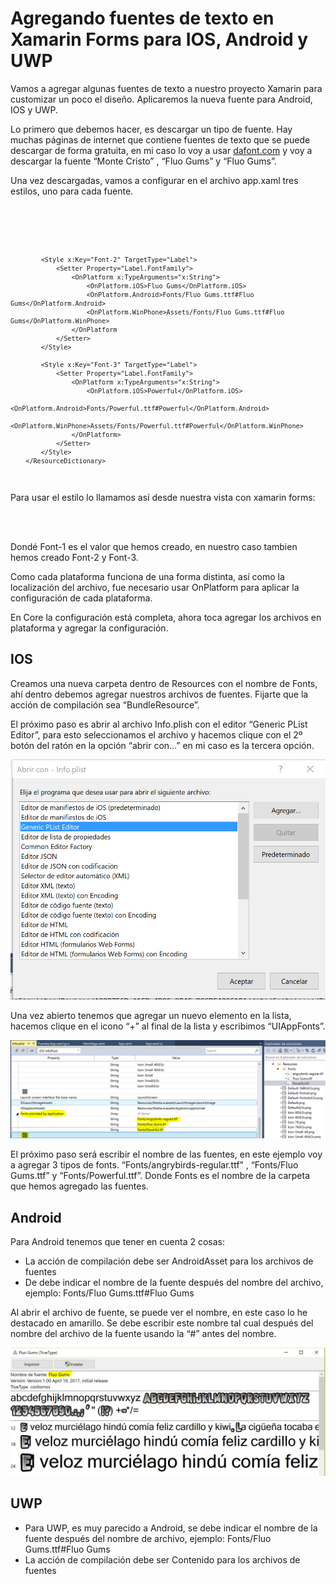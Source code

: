 <h1> Agregando fuentes de texto en Xamarin Forms para IOS, Android y UWP </h1>

<p>Vamos a agregar algunas fuentes de texto a nuestro proyecto Xamarin para customizar un poco el diseño.  Aplicaremos la nueva fuente para Android, IOS y UWP.
</p>

<p>Lo primero que debemos hacer, es descargar un tipo de fuente. Hay muchas páginas de internet que contiene fuentes de texto que se puede descargar de forma gratuita, en mi caso lo voy a usar <a href="https://www.dafont.com/es/"> dafont.com</a> y voy a descargar la fuente “Monte Cristo” , “Fluo Gums” y “Fluo Gums”.
</p>

<p>Una vez descargadas, vamos a configurar en el archivo app.xaml tres estilos, uno para cada fuente.
</p>


<code>
        <ResourceDictionary>
            <Style x:Key="Font-1" TargetType="Label">
                <Setter Property="Label.FontFamily">
                    <OnPlatform x:TypeArguments="x:String">
                        <OnPlatform.iOS>angrybirds-regular</OnPlatform.iOS>
                        <OnPlatform.Android>Fonts/angrybirds-regular.ttf#Angrybirds</OnPlatform.Android>
                        <OnPlatform.WinPhone>Assets/Fonts/angrybirds-regular.ttf#Angrybirds</OnPlatform.WinPhone>
                    </OnPlatform>
                </Setter>
            </Style>

            <Style x:Key="Font-2" TargetType="Label">
                <Setter Property="Label.FontFamily">
                    <OnPlatform x:TypeArguments="x:String">
                        <OnPlatform.iOS>Fluo Gums</OnPlatform.iOS>
                        <OnPlatform.Android>Fonts/Fluo Gums.ttf#Fluo Gums</OnPlatform.Android>
                        <OnPlatform.WinPhone>Assets/Fonts/Fluo Gums.ttf#Fluo Gums</OnPlatform.WinPhone>
                    </OnPlatform
                </Setter>
            </Style>

            <Style x:Key="Font-3" TargetType="Label">
                <Setter Property="Label.FontFamily">
                    <OnPlatform x:TypeArguments="x:String">
                        <OnPlatform.iOS>Powerful</OnPlatform.iOS>
                        <OnPlatform.Android>Fonts/Powerful.ttf#Powerful</OnPlatform.Android>
                        <OnPlatform.WinPhone>Assets/Fonts/Powerful.ttf#Powerful</OnPlatform.WinPhone>
                    </OnPlatform>
                </Setter>
            </Style>
        </ResourceDictionary>
</code>


<p>Para usar el estilo lo llamamos así desde nuestra vista con xamarin forms: </p>

<p>
<code>
 <Label Text="Welcome to Xamarin.Forms!" Style="{StaticResource Font-1}" />
</code>
</p>
<p>Dondé Font-1 es el valor que hemos creado, en nuestro caso tambien hemos creado Font-2 y Font-3.</p>

<p>Como cada plataforma funciona de una forma distinta, así como la localización del archivo, fue necesario usar OnPlatform para aplicar la configuración de cada plataforma.</p>


<p>En Core la configuración está completa, ahora toca agregar los archivos en plataforma y agregar la configuración. </p>

<h2>IOS</h2>
<p>Creamos una nueva carpeta dentro de Resources con el nombre de Fonts, ahí dentro debemos agregar nuestros archivos de fuentes.  Fijarte que la acción de compilación sea “BundleResource”.
</p>

<p>El próximo paso es abrir al archivo Info.plish con el editor “Generic PList Editor”, para esto seleccionamos el archivo y hacemos clique con el 2º botón del ratón en la opción “abrir con…” en mi caso es la tercera opción.
</p>

<img src="img/editor_PList.PNG" />

<p>Una vez abierto tenemos que agregar un nuevo elemento en la lista, hacemos clique en el icono “+” al final de la lista y escribimos “UIAppFonts”.</p>

<img src="img/fonts_ios.PNG"/>

<p>El próximo paso será escribir el nombre de las fuentes, en este ejemplo voy a agregar 3 tipos de fonts. “Fonts/angrybirds-regular.ttf” , “Fonts/Fluo Gums.ttf”  y “Fonts/Powerful.ttf”. Donde Fonts es el nombre de la carpeta que hemos agregado las fuentes.
</p>


<h2>Android</h2>

<p>Para Android tenemos que tener en cuenta 2 cosas:</p>
<ul>
<li>La acción de compilación debe ser AndroidAsset para los archivos de fuentes
</li>
<li>De debe indicar el nombre de la fuente después del nombre del archivo, ejemplo: Fonts/Fluo Gums.ttf#Fluo Gums
</li>
</ul>

<p>Al abrir el archivo de fuente, se puede ver el nombre, en este caso lo he destacado en amarillo. Se debe escribir este nombre tal cual después del nombre del archivo de la fuente usando la “#” antes del nombre. 

</p>

<img src="img/nombre_font.PNG"/>

<h2>UWP</h2>

<ul>
<li>Para UWP, es muy parecido a Android, se debe indicar el nombre de la fuente después del nombre de archivo, ejemplo: Fonts/Fluo Gums.ttf#Fluo Gums
</li>
<li>La acción de compilación debe ser Contenido para los archivos de fuentes
</li>
</ul>





